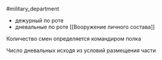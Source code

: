 #military_department 

- дежурный по роте
- дневальные по роте
[[Вооружение личного состава]]

Количество смен определяется командиром полка

Число дневальных исходя из условий размещения части